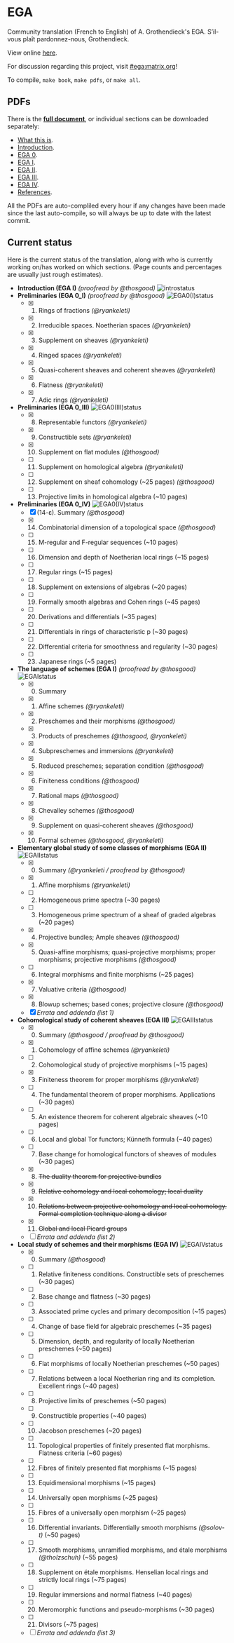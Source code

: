 # EGA

Community translation (French to English) of A. Grothendieck's EGA.
S’il-vous plaît pardonnez-nous, Grothendieck.

View online [here](https://ega.fppf.site/).

For discussion regarding this project, visit [#ega:matrix.org](https://riot.im/app/#/room/#ega:matrix.org)!

To compile, `make book`, `make pdfs`, or `make all`.

## PDFs
There is the [**full document**](https://fppf.site/ega/book-auto.pdf), or individual sections can be downloaded separately:
- [What this is](https://fppf.site/ega/what-auto.pdf).
- [Introduction](https://fppf.site/ega/intro-auto.pdf).
- [EGA 0](https://fppf.site/ega/ega0-auto.pdf).
- [EGA I](https://fppf.site/ega/ega1-auto.pdf).
- [EGA II](https://fppf.site/ega/ega2-auto.pdf).
- [EGA III](https://fppf.site/ega/ega3-auto.pdf).
- [EGA IV](https://fppf.site/ega/ega4-auto.pdf).
- [References](https://fppf.site/ega/ref-auto.pdf).

All the PDFs are auto-compliled every hour if any changes have been made since the last auto-compile, so will always be up to date with the latest commit.

## Current status

Here is the current status of the translation, along with who is currently working on/has worked on which sections. (Page counts and percentages are usually just rough estimates).

- **Introduction (EGA I)** _(proofread by @thosgood)_ ![introstatus](https://img.shields.io/badge/-5%2F5-brightgreen)
- **Preliminaries (EGA 0_I)** _(proofread by @thosgood)_ ![EGA0(I)status](https://img.shields.io/badge/-70%2F70-brightgreen)
    + [x] 1. Rings of fractions _(@ryankeleti)_
    + [x] 2. Irreducible spaces. Noetherian spaces _(@ryankeleti)_
    + [x] 3. Supplement on sheaves _(@ryankeleti)_
    + [x] 4. Ringed spaces _(@ryankeleti)_
    + [x] 5. Quasi-coherent sheaves and coherent sheaves _(@ryankeleti)_
    + [x] 6. Flatness _(@ryankeleti)_
    + [x] 7. Adic rings _(@ryankeleti)_
- **Preliminaries (EGA 0_III)** ![EGA0(III)status](https://img.shields.io/badge/-20%2F75-orange)
    + [x] 8. Representable functors _(@ryankeleti)_
    + [x] 9. Constructible sets _(@ryankeleti)_
    + [x] 10. Supplement on flat modules _(@thosgood)_
    + [ ] 11. Supplement on homological algebra _(@ryankeleti)_
    + [ ] 12. Supplement on sheaf cohomology (~25 pages) _(@thosgood)_
    + [ ] 13. Projective limits in homological algebra (~10 pages)
- **Preliminaries (EGA 0_IV)** ![EGA0(IV)status](https://img.shields.io/badge/-5%2F215-red)
    + [x] (14-ε). Summary _(@thosgood)_
    + [x] 14. Combinatorial dimension of a topological space _(@thosgood)_
    + [ ] 15. M-regular and F-regular sequences (~10 pages)
    + [ ] 16. Dimension and depth of Noetherian local rings (~15 pages)
    + [ ] 17. Regular rings (~15 pages)
    + [ ] 18. Supplement on extensions of algebras (~20 pages)
    + [ ] 19. Formally smooth algebras and Cohen rings (~45 pages)
    + [ ] 20. Derivations and differentials (~35 pages)
    + [ ] 21. Differentials in rings of characteristic p (~30 pages)
    + [ ] 22. Differential criteria for smoothness and regularity (~30 pages)
    + [ ] 23. Japanese rings (~5 pages)
- **The language of schemes (EGA I)** _(proofread by @thosgood)_ ![EGAIstatus](https://img.shields.io/badge/-136%2F136-brightgreen)
    + [x] 0. Summary
    + [x] 1. Affine schemes _(@ryankeleti)_
    + [x] 2. Preschemes and their morphisms _(@thosgood)_
    + [x] 3. Products of preschemes _(@thosgood, @ryankeleti)_
    + [x] 4. Subpreschemes and immersions _(@ryankeleti)_
    + [x] 5. Reduced preschemes; separation condition _(@thosgood)_
    + [x] 6. Finiteness conditions _(@thosgood)_
    + [x] 7. Rational maps _(@thosgood)_
    + [x] 8. Chevalley schemes _(@thosgood)_
    + [x] 9. Supplement on quasi-coherent sheaves _(@thosgood)_
    + [x] 10. Formal schemes _(@thosgood, @ryankeleti)_
- **Elementary global study of some classes of morphisms (EGA II)** ![EGAIIstatus](https://img.shields.io/badge/-125%2F205-yellow)
    + [x] 0. Summary _(@ryankeleti / proofread by @thosgood)_
    + [x] 1. Affine morphisms _(@ryankeleti)_
    + [ ] 2. Homogeneous prime spectra (~30 pages)
    + [ ] 3. Homogeneous prime spectrum of a sheaf of graded algebras (~20 pages)
    + [x] 4. Projective bundles; Ample sheaves _(@thosgood)_
    + [x] 5. Quasi-affine morphisms; quasi-projective morphisms; proper morphisms; projective morphisms _(@thosgood)_
    + [ ] 6. Integral morphisms and finite morphisms (~25 pages)
    + [x] 7. Valuative criteria _(@thosgood)_
    + [x] 8. Blowup schemes; based cones; projective closure _(@thosgood)_
    + [x] _Errata and addenda (list 1)_
- **Cohomological study of coherent sheaves (EGA III)** ![EGAIIIstatus](https://img.shields.io/badge/-20%2F160-red)
    + [x] 0. Summary _(@thosgood / proofread by @thosgood)_
    + [x] 1. Cohomology of affine schemes _(@ryankeleti)_
    + [ ] 2. Cohomological study of projective morphisms (~15 pages)
    + [x] 3. Finiteness theorem for proper morphisms _(@ryankeleti)_
    + [ ] 4. The fundamental theorem of proper morphisms. Applications (~30 pages)
    + [ ] 5. An existence theorem for coherent algebraic sheaves (~10 pages)
    + [ ] 6. Local and global Tor functors; Künneth formula (~40 pages)
    + [ ] 7. Base change for homological functors of sheaves of modules (~30 pages)
    + [x] 8. ~~The duality theorem for projective bundles~~
    + [x] 9. ~~Relative cohomology and local cohomology; local duality~~
    + [x] 10. ~~Relations between projective cohomology and local cohomology. Formal completion technique along a divisor~~
    + [x] 11. ~~Global and local Picard groups~~
    + [ ] _Errata and addenda (list 2)_
- **Local study of schemes and their morphisms (EGA IV)** ![EGAIVstatus](https://img.shields.io/badge/-1%2F825-red)
    + [x] 0. Summary _(@thosgood)_
    + [ ] 1. Relative finiteness conditions. Constructible sets of preschemes (~30 pages)
    + [ ] 2. Base change and flatness (~30 pages)
    + [ ] 3. Associated prime cycles and primary decomposition (~15 pages)
    + [ ] 4. Change of base field for algebraic preschemes (~35 pages)
    + [ ] 5. Dimension, depth, and regularity of locally Noetherian preschemes (~50 pages)
    + [ ] 6. Flat morphisms of locally Noetherian preschemes (~50 pages)
    + [ ] 7. Relations between a local Noetherian ring and its completion. Excellent rings (~40 pages)
    + [ ] 8. Projective limits of preschemes (~50 pages)
    + [ ] 9. Constructible properties (~40 pages)
    + [ ] 10. Jacobson preschemes (~20 pages)
    + [ ] 11. Topological properties of finitely presented flat morphisms. Flatness criteria (~60 pages)
    + [ ] 12. Fibres of finitely presented flat morphisms (~15 pages)
    + [ ] 13. Equidimensional morphisms (~15 pages)
    + [ ] 14. Universally open morphisms (~25 pages)
    + [ ] 15. Fibres of a universally open morphism (~25 pages)
    + [ ] 16. Differential invariants. Differentially smooth morphisms _(@solov-t)_ (~50 pages)
    + [ ] 17. Smooth morphisms, unramified morphisms, and étale morphisms _(@tholzschuh)_ (~55 pages)
    + [ ] 18. Supplement on étale morphisms. Henselian local rings and strictly local rings (~75 pages)
    + [ ] 19. Regular immersions and normal flatness (~40 pages)
    + [ ] 20. Meromorphic functions and pseudo-morphisms (~30 pages)
    + [ ] 21. Divisors (~75 pages)
    + [ ] _Errata and addenda (list 3)_
